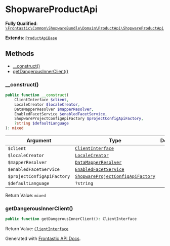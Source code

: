 #  ShopwareProductApi

**Fully Qualified**: [`\Frontastic\Common\ShopwareBundle\Domain\ProductApi\ShopwareProductApi`](../../../../../src/php/ShopwareBundle/Domain/ProductApi/ShopwareProductApi.php)

**Extends**: [`ProductApiBase`](../../../ProductApiBundle/Domain/ProductApiBase.md)

## Methods

* [__construct()](#__construct)
* [getDangerousInnerClient()](#getdangerousinnerclient)

### __construct()

```php
public function __construct(
    ClientInterface $client,
    LocaleCreator $localeCreator,
    DataMapperResolver $mapperResolver,
    EnabledFacetService $enabledFacetService,
    ShopwareProjectConfigApiFactory $projectConfigApiFactory,
    ?string $defaultLanguage
): mixed
```

Argument|Type|Default|Description
--------|----|-------|-----------
`$client`|[`ClientInterface`](../ClientInterface.md)||
`$localeCreator`|[`LocaleCreator`](../Locale/LocaleCreator.md)||
`$mapperResolver`|[`DataMapperResolver`](../DataMapper/DataMapperResolver.md)||
`$enabledFacetService`|[`EnabledFacetService`](../../../ProductApiBundle/Domain/ProductApi/EnabledFacetService.md)||
`$projectConfigApiFactory`|[`ShopwareProjectConfigApiFactory`](../ProjectConfigApi/ShopwareProjectConfigApiFactory.md)||
`$defaultLanguage`|`?string`||

Return Value: `mixed`

### getDangerousInnerClient()

```php
public function getDangerousInnerClient(): ClientInterface
```

Return Value: [`ClientInterface`](../ClientInterface.md)

Generated with [Frontastic API Docs](https://github.com/FrontasticGmbH/apidocs).

